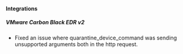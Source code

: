 
#### Integrations
##### VMware Carbon Black EDR v2
- Fixed an issue where quarantine_device_command was sending unsupported arguments both in the http request.

